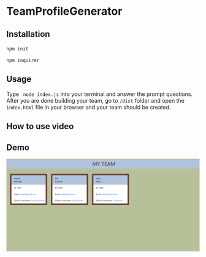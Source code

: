 # TeamProfileGenerator

## Installation
```
npm init
```
```
npm inquirer
```

## Usage
Type ``` node index.js``` into your terminal and answer the prompt questions.
After you are done building your team, go to ``` /dist ``` folder and open the ``` index.html ``` file in your browser and your team should be created.

## How to use video


## Demo 

![demopicture](/assets/Capture.PNG "demo")